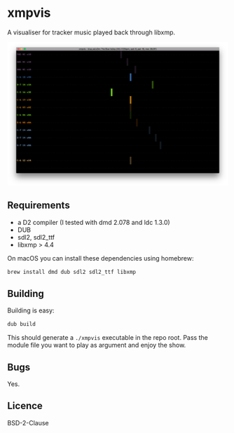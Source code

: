 # xmpvis

A visualiser for tracker music played back through libxmp.

![Screenshot](./screenshot.png)

## Requirements

* a D2 compiler (I tested with dmd 2.078 and ldc 1.3.0)
* DUB
* sdl2, sdl2_ttf
* libxmp > 4.4

On macOS you can install these dependencies using homebrew:

``` sh
brew install dmd dub sdl2 sdl2_ttf libxmp
```

## Building

Building is easy:

``` sh
dub build
```

This should generate a `./xmpvis` executable in the repo root.  Pass the module
file you want to play as argument and enjoy the show.

## Bugs

Yes.

## Licence

BSD-2-Clause

